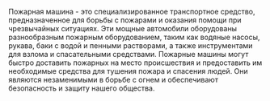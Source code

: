 Пожарная машина - это специализированное транспортное средство, предназначенное для борьбы с пожарами и оказания помощи при чрезвычайных ситуациях. Эти мощные автомобили оборудованы разнообразным пожарным оборудованием, таким как водяные насосы, рукава, баки с водой и пенными растворами, а также инструментами для взлома и спасательными средствами. Пожарные машины могут быстро доставить пожарных на место происшествия и предоставить им необходимые средства для тушения пожара и спасения людей. Они являются незаменимыми в борьбе с огнем и обеспечивают безопасность и защиту нашего общества.